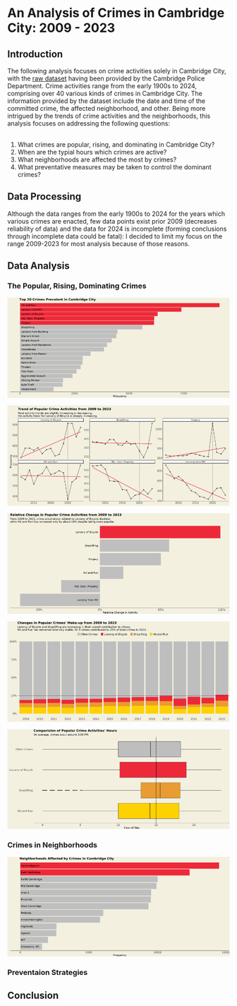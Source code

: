 <h1>An Analysis of Crimes in Cambridge City: 2009 - 2023</h1>

<h2>Introduction</h2>
The following analysis focuses on crime activities solely in Cambridge City, with the <a href="https://data.cambridgema.gov/Public-Safety/Crime-Reports/xuad-73uj/about_data">raw dataset</a> having been provided by the Cambridge Police Department. Crime activities range from the early 1900s to 2024, comprising over 40 various kinds of crimes in Cambridge City. The information provided by the dataset include the date and time of the committed crime, the affected neighborhood, and other. Being more intrigued by the trends of crime activities and the neighborhoods, this analysis focuses on addressing the following questions:<br></br>

<ol>
  <li>What crimes are popular, rising, and dominating in Cambridge City?</li>
  <li>When are the typial hours which crimes are active?</li>
  <li>What neighborhoods are affected the most by crimes?</li>
  <li>What preventative measures may be taken to control the dominant crimes?</li>
</ol>


<h2>Data Processing</h2>
Although the data ranges from the early 1900s to 2024 for the years which various crimes are enacted, few data points exist prior 2009 (decreases reliability of data) and the data for 2024 is incomplete (forming conclusions through incomplete data could be fatal): I decided to limit my focus on the range 2009-2023 for most analysis because of those reasons.

<h2>Data Analysis</h2>
<h3>The Popular, Rising, Dominating Crimes</h2>

![crime count](https://github.com/KhoaTran3126/Cambridge-Crimes-2009-2023/blob/main/plots/crime_count.png?raw=true)

![trends](https://github.com/KhoaTran3126/Cambridge-Crimes-2009-2023/blob/main/plots/trends.png?raw=true)

![relative change](https://github.com/KhoaTran3126/Cambridge-Crimes-2009-2023/blob/main/plots/relative_change.png?raw=true)

![densities](https://github.com/KhoaTran3126/Cambridge-Crimes-2009-2023/blob/main/plots/densities.png?raw=true)

![general hours](https://github.com/KhoaTran3126/Cambridge-Crimes-2009-2023/blob/main/plots/general_hours.png?raw=true)

<h3>Crimes in Neighborhoods</h2>

![neighborhood count](https://github.com/KhoaTran3126/Cambridge-Crimes-2009-2023/blob/main/plots/neighborhood_count.png?raw=true)

<h3>Preventaion Strategies</h2>

<h2>Conclusion</h2>
